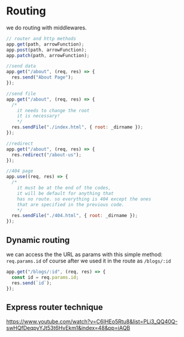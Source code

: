 # Routing

we do routing with middlewares. 

```js
// router and http methods
app.get(path, arrowFunction);
app.post(path, arrowFunction);
app.patch(path, arrowFunction);

//send data
app.get("/about", (req, res) => {
  res.send("About Page");
});

//send file
app.get("/about", (req, res) => {
  /*
    it needs to change the root
    it is necessary! 
    */
  res.sendFile("./index.html", { root: _dirname });
});

//redirect
app.get("/about", (req, res) => {
  res.redirect("/about-us");
});

//404 page
app.use((req, res) => {
  /*
    it must be at the end of the codes,
    it will be default for anything that
    has no route. so everything is 404 except the ones
    that are specified in the previous code.
    */
  res.sendFile("./404.html", { root: _dirname });
});
```


## Dynamic routing

we can access the the URL as params with this simple method: `req.params.id` of course after we used it in the route as `/blogs/:id`

```js
app.get("/blogs/:id", (req, res) => {
  const id = req.params.id;
  res.send(`id`);
});
```

## Express router technique

https://www.youtube.com/watch?v=C6IHEo5Rtu8&list=PLi3_QQ40Q-swHQfDeqpyYJt53t6HvEkm1&index=48&pp=iAQB